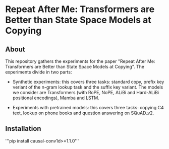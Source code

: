 # Repeat After Me: Transformers are Better than State Space Models at Copying

## About

This repository gathers the experiments for the paper "Repeat After Me: Transformers are Better than State Space Models at Copying". The experiments divide in two parts: 

- Synthetic experiments: this covers three tasks: standard copy, prefix key veriant of the n-gram lookup task and the suffix key variant. The models we consider are Transformers (with RoPE, NoPE, ALiBi and Hard-ALiBi positional encodings), Mamba and LSTM.

- Experiments with pretrained models: this covers three tasks: copying C4 text, lookup on phone books and question answering on SQuAD_v2.

## Installation

'''pip install causal-conv1d>=1.1.0'''
